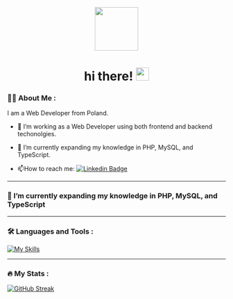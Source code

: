 <div id="header" align="center">
  <img src="https://media.giphy.com/media/M9gbBd9nbDrOTu1Mqx/giphy.gif" width="100"/>
  <h1>
      hi there!
      <img src="https://media.giphy.com/media/hvRJCLFzcasrR4ia7z/giphy.gif" width="30px"/>
  </h1>
</div>

### :man_technologist: About Me :

I am a Web Developer from Poland.

- :telescope: I’m working as a Web Developer using both frontend and backend techonolgies.

- :seedling: I’m currently expanding my knowledge in PHP, MySQL, and TypeScript.

- :mailbox:How to reach me: [![Linkedin Badge](https://img.shields.io/badge/LinkedIn-blue?style=for-the-badge&logo=linkedin&logoColor=white)](https://www.linkedin.com/in/wiktorkoscielny/)

---



### 🌱 I’m currently expanding my knowledge in PHP, MySQL, and TypeScript

---

### :hammer_and_wrench: Languages and Tools :

[![My Skills](https://skillicons.dev/icons?i=js,react,jquery,alpinejs,redux,babel,html,php,css,sass,tailwind,graphql,linux,git,figma,docker)](https://skillicons.dev)

---

### :fire: My Stats :

[![GitHub Streak](https://streak-stats.demolab.com?user=wiktorkoscielny&theme=rising-sun&background=45%2C000000%2C0B003E)](https://git.io/streak-stats)

